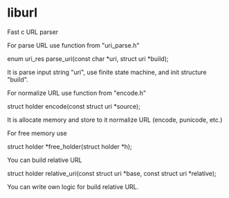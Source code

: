 # liburl
Fast c URL parser

For parse URL use function from "uri_parse.h"

  enum uri_res parse_uri(const char *uri, struct uri *build);

It is parse input string "uri", use finite state machine, and init structure "build".


For normalize URL use function from "encode.h"

  struct holder encode(const struct uri *source);
  
It is allocate memory and store to it normalize URL (encode, punicode, etc.)

For free memory use

  struct holder *free_holder(struct holder *h);


You can build relative URL

  struct holder relative_uri(const struct uri *base, const struct uri *relative);

You can write own logic for build relative URL.

